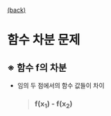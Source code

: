 [(back)](https://github.com/DoranLyong/DL_coding_master/tree/master/Self_tutorial/3_learning/MNIST_learning/4_renew-parameter/1_diff/1_diff_eq)

# 함수 차분 문제 
## ※ 함수 f의 차분 
* 임의 두 점에서의 함수 값들이 차이 
    > ### f(x<sub>1</sub>) -  f(x<sub>2</sub>)
